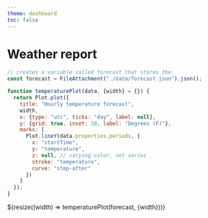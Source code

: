 ```yaml
---
theme: dashboard
toc: false
---
```


# Weather report

```js
// creates a variable called forecast that stores the 
const forecast = FileAttachment("./data/forecast.json").json();
```

```js
function temperaturePlot(data, {width} = {}) {
  return Plot.plot({
    title: "Hourly temperature forecast",
    width,
    x: {type: "utc", ticks: "day", label: null},
    y: {grid: true, inset: 10, label: "Degrees (F)"},
    marks: [
      Plot.lineY(data.properties.periods, {
        x: "startTime",
        y: "temperature",
        z: null, // varying color, not series
        stroke: "temperature",
        curve: "step-after"
      })
    ]
  });
}
```

<div class="grid grid-cols-1">
  <div class="card">${resize((width) => temperaturePlot(forecast, {width}))}</div>
</div>